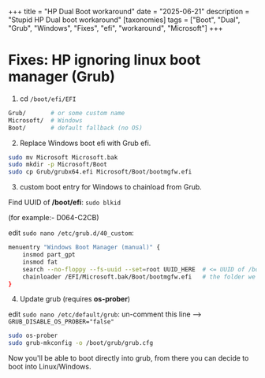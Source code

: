 +++
title = "HP Dual Boot workaround"
date = "2025-06-21"
description = "Stupid HP Dual boot workaround"
[taxonomies]
tags = ["Boot", "Dual", "Grub", "Windows", "Fixes", "efi", "workaround", "Microsoft"]
+++

# Fixes: HP ignoring linux boot manager (Grub)

1. cd `/boot/efi/EFI`

```sh
Grub/       # or some custom name
Microsoft/  # Windows
Boot/       # default fallback (no OS)
```

2. Replace Windows boot efi with Grub efi.
```sh
sudo mv Microsoft Microsoft.bak
sudo mkdir -p Microsoft/Boot
sudo cp Grub/grubx64.efi Microsoft/Boot/bootmgfw.efi
```

3. custom boot entry for Windows to chainload from Grub.

Find UUID of **/boot/efi**:   `sudo blkid`

(for example:- D064-C2CB)

edit `sudo nano /etc/grub.d/40_custom`:
```sh
menuentry "Windows Boot Manager (manual)" {
    insmod part_gpt
    insmod fat
    search --no-floppy --fs-uuid --set=root UUID_HERE  # <= UUID of /boot/efi
    chainloader /EFI/Microsoft.bak/Boot/bootmgfw.efi   # the folder we renamed in step 2.
}
```

4. Update grub (requires **os-prober**)

edit `sudo nano /etc/default/grub`:
un-comment this line -->
`GRUB_DISABLE_OS_PROBER="false"`


```sh
sudo os-prober
sudo grub-mkconfig -o /boot/grub/grub.cfg
```

Now you'll be able to boot directly into grub,
from there you can decide to boot into Linux/Windows.
